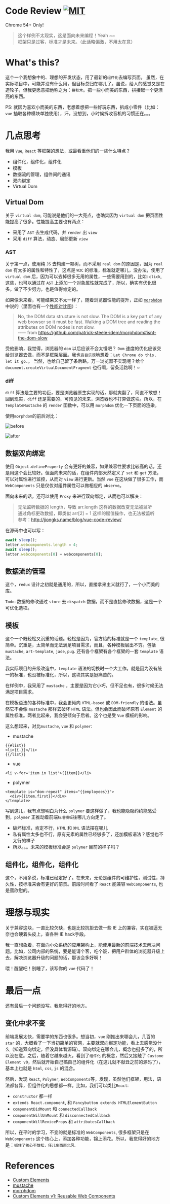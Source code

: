 # Code Review [![MIT](https://img.shields.io/badge/license-MIT-brightgreen.svg?style=flat-square)](./LICENSE)

Chrome 54+ Only!

> 这个样例不太现实，这是面向未来编程！Yeah ~~ <br>
框架只是过客，标准才是未来。（此话略偏激，不用太在意）

# What's this?

这个一个我想象中的、理想的开发状态，用了最新的`组件化`去编写页面。 虽然，在实际项目中，可能并没有什么用，但目标总归在哪儿了。虽说，给人的感觉又是在造轮子，但我更愿意把他称之为：`拼积木`。把一些小而美的东西，拼接起一个更漂亮的东西。

PS: 就因为喜欢小而美的东西，老想着想把一些好玩东西，拆成小零件（比如：`vue` 抽取各种模块单独使用），汗，没想到，小时候拆收音机的习惯还在。。。

# 几点思考

我用 `Vue`, `React` 等框架的想法，或最看重他们的一些什么特点？
* 组件化，组件化，组件化
* 模板
* 数据流的管理，组件间的通讯
* 双向绑定
* Virtual Dom

## Virtual Dom

关于 `virtual dom`, 可能说是他们的一大亮点，也确实因为 `virtual dom` 把页面性能提高了很多。性能提高主要也有两点：
* 采用了 `AST` 去生成代码，并 `render` 出 `view`
* 采用 `diff` 算法，动态、局部更新 `view`

### AST
关于第一点，使用纯 `JS` 去构建一颗树，而不采用 `real dom` 的原因是，因为 `real dom` 有太多的属性和特性了，这点是 `W3C` 的标准，标准就定哪儿，没办法，使用了 `virtual dom` 后，因为可以去掉很多无用的属性，一些需要用到的，比如: `click`, 这些，也可以通过在 `AST` 上添加一个对象属性就完成了，所以，确实有优化很多。做了不少努力，也是值得肯定的。

如果像未来看，可能结果又不太一样了，随着浏览器性能的提升，正如 [`morphdom`](https://github.com/patrick-steele-idem/morphdom) 中说的（里面也有一个[性能对比图](https://github.com/patrick-steele-idem/morphdom#benchmarks)）：
> No, the DOM data structure is not slow. The DOM is a key part of any web browser so it must be fast. Walking a DOM tree and reading the attributes on DOM nodes is not slow. <br>
---- from https://github.com/patrick-steele-idem/morphdom#isnt-the-dom-slow

受他影响，我觉得，浏览器的 `dom` 以后应该不会太慢吧？ `Dom` 速度的优化应该交给浏览器去做，而不是框架层面。我也`盲目乐观`地想着：`Let Chrome do this, let it go.`。 当然，也给自己留了条后路，万一浏览器不实现呢？给个 `document.createVirtualDocumentFragment` 也行啊，留条活路啊！~


### diff

`diff` 算法是主要的功臣，要是浏览器原生实现的话，那就爽翻了，简直不敢想！回到现实，`diff` 还是需要的，可预见的未来，浏览器也不打算做这块。所以，在 `TemplateMustache` 的 `render` 函数中，可以用 `morphdom` 优化一下页面的渲染。

使用`morphdom`的前后对比：

![before](https://user-images.githubusercontent.com/7157346/28958284-55a214dc-7928-11e7-8a1b-681ce30e41f4.gif)

![after](https://user-images.githubusercontent.com/7157346/28958286-55cfdee4-7928-11e7-97b9-1c6eb71b3712.gif)


## 数据双向绑定

使用 `Object.defineProperty` 会有更好的兼容，如果兼容性要求比较高的话，还是用这个会比较好。但面向未来的话，在组件内部天然定义了 `set` 和 `get` 方法，可以对属性进行监控，从而对 `view` 进行更新。当然 `vue` 在这块做了很多工作，而 `WebComponents` 只是仅仅对组件属性可以做相应的 `observe`。

面向未来的话，还可以使用 `Proxy` 来进行双向绑定，从而也可以解决：
> 无法监听数据的 length，导致 arr.length 这样的数据改变无法被监听 <br>
通过角标更改数据，即类似 arr[2] = 1 这样的赋值操作，也无法被监听 <br>
参考：http://jiongks.name/blog/vue-code-review/

在源码中也可以写：

```js
await sleep();
letter.webcomponents.length = 4;
await sleep();
letter.webcomponents[0] = webcomponents[0];
```

## 数据流的管理

这个，`redux` 设计之初就是通用的，所以，直接拿来主义就行了，一个小而美的库。

`Todo`: 数据的修改通过 `store` 去 `dispatch` 数据，而不是直接修改数据，这是一个可优化选项。


## 模板

这个一个既轻松又沉重的话题。轻松是因为，官方给的标准就是一个 `template`, 很简单。沉重是，太简单而无法满足项目需求，而且，各种模板层出不穷。包括 `mustache`, `art-template`, `jade`, `pug`. 还有各个框架有各个框架的一套 `template` 语法。

我实际项目的升级改造中，`template` 语法的切换时一个大工作。就是因为没有统一的标准，也没被标准化，所以，这块其实是挺痛苦的。

在样例中，我采用了 `mustache` ，主要是因为它小巧，但不足也有，很多时候无法满足项目需求。

在模板语法的各种标准中，我会更倾向 `HTML-based` 或 `DOM-friendly` 的语法。虽然它不会像 `mustache` 那样去破坏 `HTML` 语法。但也会因此而破坏原有 `Element` 的属性标准。两者比起来，我会更倾向于后者。这个也是受 `Vue` 模板的影响。

这么想起来，对比`mustache`, `vue` 和 `polymer`:

* mustache
```
{{#list}}
<li>{{.}}</li>
{{/list}}
```

* vue
```
<li v-for='item in list'>{{item}}</li>
```

* polymer
```
<template is="dom-repeat" items="{{employees}}">
  <div>{{item.first}}</div>
</template>
```

写到这儿，我有点想明白为什么 `polymer` 要这样做了，我也能隐隐约约能感受到，`polymer` 正推动着前端`标准模板`往哪儿方向走了。
* 破坏标准，肯定不行，`HTML` 和 `XML` 语法摆在哪儿
* 私有属性太多也不行，原有元素的属性已经够多了，还加模板语法？感觉也不太行的样子
* 所以。。。未来的模板标准会是 `polymer` 目前的样子吗？


## 组件化，组件化，组件化

这个，不用多说，标准已经定好了。在未来，无论是组件的可维护性，测试性，持久性，按标准来会有更好的前景。前段时间看了 `React` 能兼容 `WebComponents`, 也是蛮欣慰的。

# 理想与现实

关于兼容这块，一直比较欠缺，也是比较抗拒去做一些 IE 上的兼容，实在被逼无奈也会硬着头皮上，查各种 IE hack手段。

我一直想象着，在面向小众系统的应用架构上，能使用最新的前端技术去解决问题。比如，公司内部的系统，要是能请个客，吃个饭，把用户群体的浏览器升级上去，解决浏览器升级的问题的话，那该会多好啊！

喂！醒醒吧！别睡了，该写你的 `vue` 代码了！

# 最后一点

还有最后一个问题没写。我觉得好的地方。

## 变化中求不变

前端发展太快，需要学的东西也很多。想当初，`vue` 刚推出来哪会儿，几百的 `star` 的，大概看了一下当初简单的官网，主要就双向绑定功能，看上去感觉没什么（知道双向绑定，但没具体看源码）。双向绑定在哪会儿，概念也挺多了的，所以没在意。之后，随着它越来越火，看到了`组件化` 的概念，然后又接触了 `Custome Element v0`，然后就开始自己搞自己的组件化（在这儿就不献丑之前的源码了），基本上也就是 `html`, `css`, `js` 的混合。

然后，发现 `React`, `Polymer`, `WebComponents`等，发现，虽然他们框架，用法，语法都各异，但组件化的思想都一样。比如，我们可以类比`React`:
* `constructor` 都一样
* `extends React.component`, 和 `Fancybutton extends HTMLElementButton`
* `componentDidMount` 和 `connectedCallback`
* `componentWillUnMount` 和 `disconnectedCallback`
* `componentWillReviceProps` 和 `attributesCallback`

所以，在平时的学习，不变的就是标准的 `WebComponents`, 很多框架只是在 `WebComponents` 这个核心上，添加各种功能，锦上添花。所以，我觉得好的地方是：`抓住了核心不放松，任儿东西南北风`.

# References

* [Custom Elements](https://developer.mozilla.org/en-US/docs/Web/Web_Components/Custom_Elements)
* [mustache](https://github.com/janl/mustache.js)
* [morphdom](https://github.com/patrick-steele-idem/morphdom)
* [Custom Elements v1: Reusable Web Components](https://developers.google.com/web/fundamentals/getting-started/primers/customelements)
